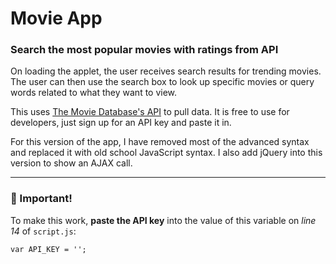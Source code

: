 # Movie App

### Search the most popular movies with ratings from API  
On loading the applet, the user receives search results for trending movies. The user can then use the search box to look up specific movies or query words related to what they want to view.  

This uses [The Movie Database's API](https://developers.themoviedb.org/3/getting-started/introduction) to pull data. It is free to use for developers, just sign up for an API key and paste it in.  

For this version of the app, I have removed most of the advanced syntax and replaced it with old school JavaScript syntax. I also add jQuery into this version to show an AJAX call.  

---
### 🔎 Important!
To make this work, **paste the API key** into the value of this variable on *line 14* of `script.js`:
```
var API_KEY = '';
```
